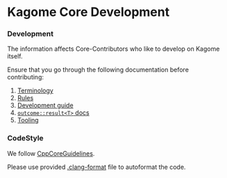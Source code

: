 # Kagome Core Development

### Development

The information affects Core-Contributors who like to develop on Kagome itself.

Ensure that you go through the following documentation before contributing:

1. [Terminology](terms.md)
2. [Rules](rules.md)
3. [Development guide](dev-guide.md)
4. [`outcome::result<T>` docs](result.md)
5. [Tooling](tooling.md)

### CodeStyle

We follow [CppCoreGuidelines](https://github.com/isocpp/CppCoreGuidelines).

Please use provided [.clang-format](https://github.com/soramitsu/kagome/blob/master/.clang-format) file to autoformat the code.  
